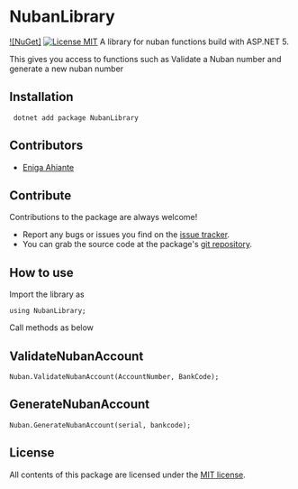 # NubanLibrary
[![NuGet]](https://www.nuget.org/packages/NubanLibrary)
[![License MIT](https://img.shields.io/badge/license-MIT-green.svg)](https://opensource.org/licenses/MIT)
A library for nuban functions build with ASP.NET 5. 

This gives you access to functions such as Validate a Nuban number and generate a new nuban number

## Installation

```
 dotnet add package NubanLibrary
```

## Contributors

* [Eniga Ahiante](https://github.com/eniga)

## Contribute

Contributions to the package are always welcome!


* Report any bugs or issues you find on the [issue tracker](https://github.com/eniga/NubanLibrary/issues).
* You can grab the source code at the package's [git repository](https://github.com/eniga/NubanLibrary).

## How to use

Import the library as 

```
using NubanLibrary;
```

Call methods as below

## ValidateNubanAccount
```
Nuban.ValidateNubanAccount(AccountNumber, BankCode);
```

## GenerateNubanAccount
```
Nuban.GenerateNubanAccount(serial, bankcode);
```

## License

All contents of this package are licensed under the [MIT license](https://opensource.org/licenses/MIT).
